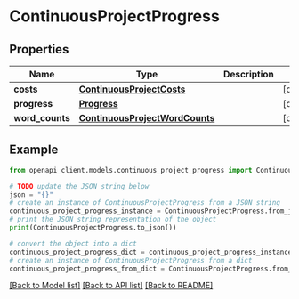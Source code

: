 # ContinuousProjectProgress


## Properties

Name | Type | Description | Notes
------------ | ------------- | ------------- | -------------
**costs** | [**ContinuousProjectCosts**](ContinuousProjectCosts.md) |  | [optional] 
**progress** | [**Progress**](Progress.md) |  | [optional] 
**word_counts** | [**ContinuousProjectWordCounts**](ContinuousProjectWordCounts.md) |  | [optional] 

## Example

```python
from openapi_client.models.continuous_project_progress import ContinuousProjectProgress

# TODO update the JSON string below
json = "{}"
# create an instance of ContinuousProjectProgress from a JSON string
continuous_project_progress_instance = ContinuousProjectProgress.from_json(json)
# print the JSON string representation of the object
print(ContinuousProjectProgress.to_json())

# convert the object into a dict
continuous_project_progress_dict = continuous_project_progress_instance.to_dict()
# create an instance of ContinuousProjectProgress from a dict
continuous_project_progress_from_dict = ContinuousProjectProgress.from_dict(continuous_project_progress_dict)
```
[[Back to Model list]](../README.md#documentation-for-models) [[Back to API list]](../README.md#documentation-for-api-endpoints) [[Back to README]](../README.md)


